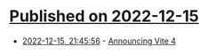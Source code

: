 # [Published on 2022-12-15](index.md)

* [2022-12-15, 21:45:56](https://lobste.rs/s/vhydzz/announcing_vite_4) - [Announcing Vite 4](https://vitejs.dev/blog/announcing-vite4.html)
